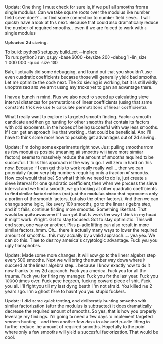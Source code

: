 Update: One thing I must check for sure is, if we pull all smooths from a single modulus. Can we take square roots over the modulus like number field sieve does? .. or find some connection to number field sieve... I will quickly have a look at this next.  Because that could also dramatically reduce the number of required smooths... even if we are forced to work with a single modulus.

Uploaded 2d sieving. 


To build: python3 setup.py build_ext --inplace</br>
To run: python3 run_qs.py -base 6000 -keysize 200 -debug 1 -lin_size 1_000_000 -quad_size 100</br>  

Bah, I actually did some debugging, and found out that you shouldn't use even quadratic coefficients because those will generally yield bad smooths.
Let me optimize the code next. The 2d sieving is working, but it is still wildly unoptimized and we arn't using any tricks yet to gain an advantage there.

I have a bunch in mind. Plus we also need to speed up calculating sieve interval distances for permutations of linear coefficients (using that same constants trick we use to calculate permutaitons of linear coefficients).

What I really want to explore is targeted smooth finding. Factor a smooth candidate and then go hunting for other smooths that contain its factors with odd exponents, in the hopes of being succesful with way less smooths. 
If I can get an aproach like that working.. that could be beneficial. And I'll have to think some more how to possibly get advantages out of 2d sieving.

Update: I'm doing some experiments right now. Just pulling smooths from as few moduli as posible (meaning all smooths will have more similar factors) seems to massively reduce the amount of smooths required to be succesful. I think this approach is the way to go. I will zero in hard on this now. Because if I can get this to work really really well... then we can potentially factor very big numbers requiring only a fraction of smooths. How cool would that be?
So what I think we need to do is, just create a sieve interval for one quadratic coefficient, then when we process the sieve interval and we find a smooth, we go looking at other quadratic coefficients to find similar factorizations (not just the modulus since that represents only a portion of the smooth factors, but also the other factors). And then we can change some logic, like every 100 smooths, go to the linear algebra step, and if it fails, continue finding more smooths. Something like that. That would be quite awesome if I can get that to work the way I think in my head it might work. Alright. Got to stay focused. Got to stay optimistic. This will end soon, one way or another.
Plus p-adic lifting can also result in more similar factors. hmm. Oh... there is actually many ways to lower the required amount of smooths... this may actually by a valid appraoch..... yea yea. We can do this. Time to destroy america's cryptologic advantage. Fuck you you ugly transphobes.

Update: Made some more changes. It will now go to the linear algebra step every 500 smooths. Next we will bring the number way down where it succeed at the linear algebra step... because I know exactly how to do it now thanks to my 2d appraoch. Fuck you america. Fuck you for all the trauma. Fuck you for firing my manager. Fuck you for the last year. Fuck you 10000 times over. Fuck pete hegseth, fucking coward piece of shit. Fuck you all. I'll fight you till my last dying beath. I'm not afraid. You killed me 2 years ago. I'm a ghost here to haunt you you stupid fuckers.

Update: I did some quick testing, and deliberatly hunting smooths with similar factorization (after the modulus is subtracted) it does dramatically decrease the required amount of smooths. So yes, that is how you properly leverage my findings. I'm going to need a few days to implement targeted smooth hunting... and then another few days to also add p-adic lifitng to further reduce the amount of required smooths. Hopefully to the point where only a few smooths will yield a succesful factorization. That would be cool.


